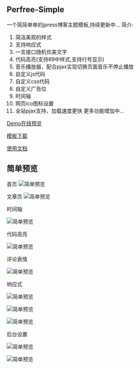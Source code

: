 ## Perfree-Simple
一个简简单单的jpress博客主题模板,持续更新中...
简介:
1. 简洁美观的样式
2. 支持响应式
3. 一言接口随机优美文字
4. 代码高亮(支持89中样式,支持行号显示)
5. 音乐播放器，配合pjax实现切换页面音乐不停止播放
6. 自定义js代码
7. 自定义css代码
8. 自定义广告位
9. 时间轴
10. 网页ico图标设置
11. 全站pjax支持，加载速度更快
更多功能增加中...

[Demo在线预览](http://www.jpress.yinpengfei.com)

[模板下载](https://github.com/perfree/jpress-perfree-simple/releases)

[使用文档](https://www.yinpengfei.com/archives/168/)
## 简单预览
首页
![简单预览](./screenshot.png "截图")

文章页
![简单预览](./static/screen/2.png "截图")

时间轴

![简单预览](./static/screen/5.png "截图")

代码高亮

![简单预览](./static/screen/3.png "截图")

评论表情

![简单预览](./static/screen/4.png "截图")

响应式

![简单预览](./static/screen/6.png "截图")

![简单预览](./static/screen/7.png "截图")

![简单预览](./static/screen/8.png "截图")

后台设置

![简单预览](./static/screen/9.png "截图")

![简单预览](./static/screen/10.png "截图")
